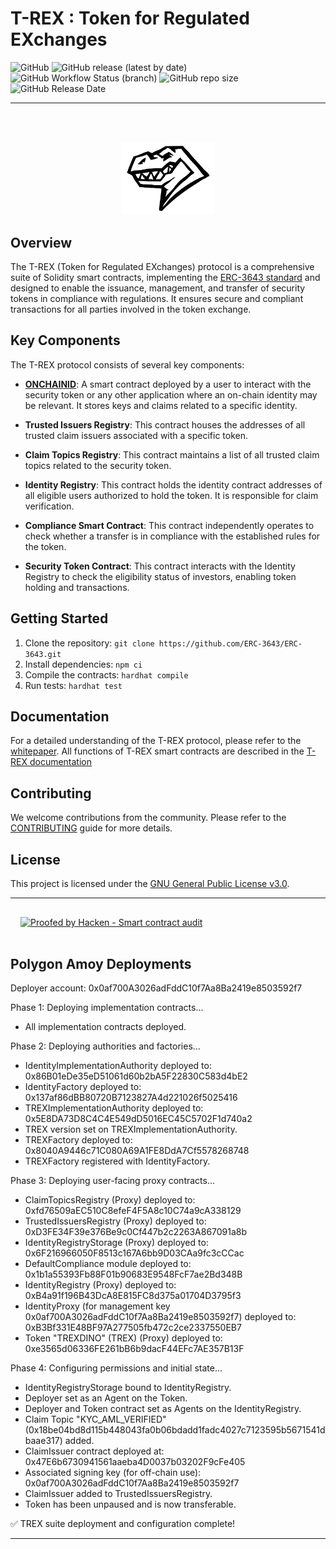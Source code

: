 # T-REX : Token for Regulated EXchanges

![GitHub](https://img.shields.io/github/license/ERC-3643/ERC-3643?color=green)
![GitHub release (latest by date)](https://img.shields.io/github/v/release/ERC-3643/ERC-3643)
![GitHub Workflow Status (branch)](https://img.shields.io/github/actions/workflow/status/ERC-3643/ERC-3643/publish-release.yml)
![GitHub repo size](https://img.shields.io/github/repo-size/ERC-3643/ERC-3643)
![GitHub Release Date](https://img.shields.io/github/release-date/ERC-3643/ERC-3643)




----

<br><br>

<p align="center">
  <a href="https://tokeny.com/erc3643-whitepaper/">
  <img src="./docs/img/T-REX.png" width="150" title="t-rex">
  </a>
</p>


## Overview

The T-REX (Token for Regulated EXchanges) protocol is a comprehensive suite of Solidity smart contracts,
implementing the [ERC-3643 standard](https://eips.ethereum.org/EIPS/eip-3643) and designed to enable the issuance, management, and transfer of security
tokens in
compliance with regulations. It ensures secure and compliant transactions for all parties involved in the token exchange.

## Key Components

The T-REX protocol consists of several key components:

- **[ONCHAINID](https://github.com/onchain-id/solidity)**: A smart contract deployed by a user to interact with the security token or any other application
  where an on-chain identity may be relevant. It stores keys and claims related to a specific identity.

- **Trusted Issuers Registry**: This contract houses the addresses of all trusted claim issuers associated with a specific token.

- **Claim Topics Registry**: This contract maintains a list of all trusted claim topics related to the security token.

- **Identity Registry**: This contract holds the identity contract addresses of all eligible users authorized to hold the token. It is responsible for claim verification.

- **Compliance Smart Contract**: This contract independently operates to check whether a transfer is in compliance with the established rules for the token.

- **Security Token Contract**: This contract interacts with the Identity Registry to check the eligibility status of investors, enabling token holding and transactions.

## Getting Started

1. Clone the repository: `git clone https://github.com/ERC-3643/ERC-3643.git`
2. Install dependencies: `npm ci`
3. Compile the contracts: `hardhat compile`
4. Run tests: `hardhat test`

## Documentation

For a detailed understanding of the T-REX protocol, please refer to the [whitepaper](./docs/TREX-WhitePaper.pdf).
All functions of T-REX smart contracts are described in the [T-REX documentation](https://docs.tokeny.com/docs/smart-contracts)

## Contributing

We welcome contributions from the community. Please refer to the [CONTRIBUTING](./CONTRIBUTING.md) guide for more details.

## License

This project is licensed under the [GNU General Public License v3.0](./LICENSE.md).

----

<div style="padding: 16px;">
   <a href="https://tokeny.com/wp-content/uploads/2023/04/Tokeny_TREX-v4_SC_Audit_Report.pdf" target="_blank">
       <img src="https://hacken.io/wp-content/uploads/2023/02/ColorWBTypeSmartContractAuditBackFilled.png" alt="Proofed by Hacken - Smart contract audit" style="width: 258px; height: 100px;">
   </a>
</div>

## Polygon Amoy Deployments

Deployer account: 0x0af700A3026adFddC10f7Aa8Ba2419e8503592f7

Phase 1: Deploying implementation contracts...
- All implementation contracts deployed.

Phase 2: Deploying authorities and factories...
- IdentityImplementationAuthority deployed to: 0x86B01eDe35eD51061d60b2bA5F22830C583d4bE2
- IdentityFactory deployed to: 0x137af86dBB80720B7123827A4d221026f5025416
- TREXImplementationAuthority deployed to: 0x5E8DA73D8C4C4E549dD5016EC45C5702F1d740a2
- TREX version set on TREXImplementationAuthority.
- TREXFactory deployed to: 0x8040A9446c71C080A69A1FE8DdA7Cf5578268748
- TREXFactory registered with IdentityFactory.

Phase 3: Deploying user-facing proxy contracts...
- ClaimTopicsRegistry (Proxy) deployed to: 0xfd76509aEC510C8efeF4F5A8c10C74a9cA338129
- TrustedIssuersRegistry (Proxy) deployed to: 0xD3FE34F39e376Be9c0Cf447b2c2263A867091a8b
- IdentityRegistryStorage (Proxy) deployed to: 0x6F216966050F8513c167A6bb9D03CAa9fc3cCCac
- DefaultCompliance module deployed to: 0x1b1a55393Fb88F01b90683E9548FcF7ae2Bd348B
- IdentityRegistry (Proxy) deployed to: 0xB4a91f196B43DcA8E815FC8d375a01704D3795f3
- IdentityProxy (for management key 0x0af700A3026adFddC10f7Aa8Ba2419e8503592f7) deployed to: 0xB3Bf331E48BF97A277505fb472c2ce2337550EB7
- Token "TREXDINO" (TREX) (Proxy) deployed to: 0xe3565d06336FE261bB6b9dacF44EFc7AE357B13F

Phase 4: Configuring permissions and initial state...
- IdentityRegistryStorage bound to IdentityRegistry.
- Deployer set as an Agent on the Token.
- Deployer and Token contract set as Agents on the IdentityRegistry.
- Claim Topic "KYC_AML_VERIFIED" (0x18be04bd8d115b448043fa0b06bdadd1fadc4027c7123595b5671541dbaae317) added.
- ClaimIssuer contract deployed at: 0x47E6b6730941561aaeba4D0037b03202F9cFe405
- Associated signing key (for off-chain use): 0x0af700A3026adFddC10f7Aa8Ba2419e8503592f7
- ClaimIssuer added to TrustedIssuersRegistry.
- Token has been unpaused and is now transferable.

✅ TREX suite deployment and configuration complete!

----
